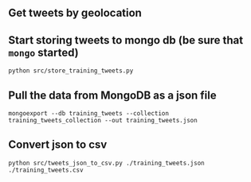 ## Get tweets by geolocation

## Start storing tweets to mongo db (be sure that ```mongo``` started)
```python src/store_training_tweets.py```

## Pull the data from MongoDB as a json file
```mongoexport --db training_tweets --collection training_tweets_collection --out training_tweets.json```

## Convert json to csv
```python src/tweets_json_to_csv.py ./training_tweets.json ./training_tweets.csv```
